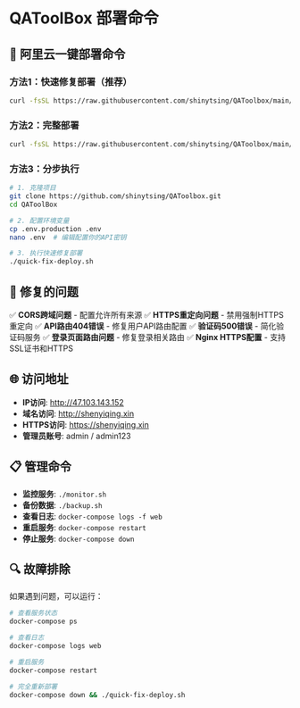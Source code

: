 # QAToolBox 部署命令

## 🚀 阿里云一键部署命令

### 方法1：快速修复部署（推荐）
```bash
curl -fsSL https://raw.githubusercontent.com/shinytsing/QAToolbox/main/quick-fix-deploy.sh | bash
```

### 方法2：完整部署
```bash
curl -fsSL https://raw.githubusercontent.com/shinytsing/QAToolbox/main/deploy-aliyun.sh | bash
```

### 方法3：分步执行
```bash
# 1. 克隆项目
git clone https://github.com/shinytsing/QAToolbox.git
cd QAToolBox

# 2. 配置环境变量
cp .env.production .env
nano .env  # 编辑配置你的API密钥

# 3. 执行快速修复部署
./quick-fix-deploy.sh
```

## 🔧 修复的问题

✅ **CORS跨域问题** - 配置允许所有来源
✅ **HTTPS重定向问题** - 禁用强制HTTPS重定向
✅ **API路由404错误** - 修复用户API路由配置
✅ **验证码500错误** - 简化验证码服务
✅ **登录页面路由问题** - 修复登录相关路由
✅ **Nginx HTTPS配置** - 支持SSL证书和HTTPS

## 🌐 访问地址

- **IP访问**: http://47.103.143.152
- **域名访问**: http://shenyiqing.xin
- **HTTPS访问**: https://shenyiqing.xin
- **管理员账号**: admin / admin123

## 📋 管理命令

- **监控服务**: `./monitor.sh`
- **备份数据**: `./backup.sh`
- **查看日志**: `docker-compose logs -f web`
- **重启服务**: `docker-compose restart`
- **停止服务**: `docker-compose down`

## 🔍 故障排除

如果遇到问题，可以运行：
```bash
# 查看服务状态
docker-compose ps

# 查看日志
docker-compose logs web

# 重启服务
docker-compose restart

# 完全重新部署
docker-compose down && ./quick-fix-deploy.sh
```

